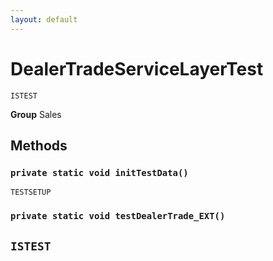 ```yaml
---
layout: default
---
```

# DealerTradeServiceLayerTest

`ISTEST`



**Group** Sales

## Methods
### `private static void initTestData()`

`TESTSETUP`
### `private static void testDealerTrade_EXT()`

`ISTEST`
---
